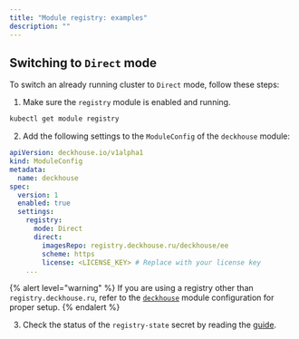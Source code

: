 ```yaml
---
title: "Module registry: examples"
description: ""
---
```


## Switching to `Direct` mode

To switch an already running cluster to `Direct` mode, follow these steps:

1. Make sure the `registry` module is enabled and running.

```bash
kubectl get module registry
```

2. Add the following settings to the `ModuleConfig` of the `deckhouse` module:

```yaml
apiVersion: deckhouse.io/v1alpha1
kind: ModuleConfig
metadata:
  name: deckhouse
spec:
  version: 1
  enabled: true
  settings:
    registry:
      mode: Direct
      direct:
        imagesRepo: registry.deckhouse.ru/deckhouse/ee
        scheme: https
        license: <LICENSE_KEY> # Replace with your license key
    ...
```

{% alert level="warning" %}
If you are using a registry other than `registry.deckhouse.ru`, refer to the [`deckhouse`](https://deckhouse.io/products/kubernetes-platform/documentation/v1/modules/deckhouse/) module configuration for proper setup.
{% endalert %}

3. Check the status of the `registry-state` secret by reading the [guide](./faq.html#how-to-check-the-registry-mode-switch-status).

